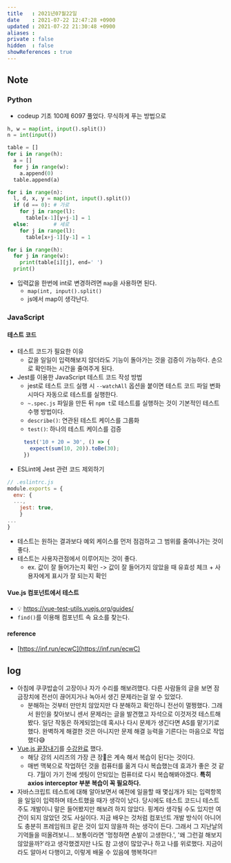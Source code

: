 ```yaml
---
title   : 2021년07월22일 
date    : 2021-07-22 12:47:28 +0900
updated : 2021-07-22 21:30:48 +0900
aliases : 
private : false
hidden  : false
showReferences : true
---
```

## Note

### Python
- codeup 기초 100제 6097 풀었다. 무식하게 푸는 방법으로  
```python
h, w = map(int, input().split())
n = int(input())

table = [] 
for i in range(h):
  a = [] 
  for j in range(w):
    a.append(0)
  table.append(a)

for i in range(n):
  l, d, x, y = map(int, input().split())
  if (d == 0): # 가로 
    for j in range(l):
      table[x-1][y+j-1] = 1
  else:        # 세로 
    for j in range(l):
      table[x+j-1][y-1] = 1

for i in range(h):
  for j in range(w):
    print(table[i][j], end=' ')
  print()
```
- 입력값을 한번에 int로 변경하려면 `map`을 사용하면 된다.  
	- `map(int, input().split()` 
  - js에서 map이 생각난다.  
		
### JavaScript 
#### 테스트 코드  
- 테스트 코드가 필요한 이유  
	- 값을 일일이 입력해보지 않더라도 기능이 돌아가는 것을 검증이 가능하다. 손으로 확인하는 시간을 줄여주게 된다.  
- Jest를 이용한 JavaScript 테스트 코드 작성 방법  
  - jest로 테스트 코드 실행 시 `--watchAll` 옵션을 붙이면 테스트 코드 파일 변화시마다 자동으로 테스트를 실행한다.  
  - `~.spec.js` 파일을 만든 뒤 `npm t`로 테스트를 실행하는 것이 기본적인 테스트 수행 방법이다.  
  - `describe()`: 연관된 테스트 케이스를 그룹화 
  - `test()`: 하나의 테스트 케이스를 검증  
  ```javascript
	test('10 + 20 = 30', () => {
	  expect(sum(10, 20)).toBe(30);
	})
	```
- ESLint에 Jest 관련 코드 제외하기  
```javascript
// .eslintrc.js 
module.exports = {
  env: {
  ...,
	jest: true,
	}
... 
}
```
- 테스트는 원하는 결과보다 예외 케이스를 먼저 점검하고 그 범위를 줄여나가는 것이 좋다.  
- 테스트는 사용자관점에서 이루어지는 것이 좋다.  
	- ex. 값이 잘 들어가는지 확인 -> 값이 잘 들어가지 않았을 때 유효성 체크 + 사용자에게 표시가 잘 되는지 확인  
#### Vue.js 컴포넌트에서 테스트  
- 💡 https://vue-test-utils.vuejs.org/guides/  
- `find()`를 이용해 컴포넌트 속 요소를 찾는다.  

#### reference 
- [https://inf.run/ecwC](https://inf.run/ecwC)  
	

## log  
- 아침에 쿠쿠밥솥이 고장이나 자가 수리를 해보려했다. 다른 사람들의 글을 보면 잠금장치에 전선이 끊어지거나 녹아서 생긴 문제라는걸 알 수 있었다.  
	- 분해하는 것부터 만만치 않았지만 다 분해하고 확인하니 전선이 멀쩡했다. 그래서 원인을 찾아보니 센서 문제라는 글을 발견했고 자석으로 이것저것 테스트해봤다. 일단 작동은 하게되었는데 혹시나 다시 문제가 생긴다면 AS를 맡기기로 했다. 완벽하게 해결한 것은 아니지만 문제 해결 능력을 기른다는 마음으로 작업했다😅 
- [Vue.js 끝장내기](https://inf.run/GTPD)를 [수강완료](https://www.inflearn.com/certificate/1940-324683-4421862) 했다.  
	- 해당 강의 시리즈의 가장 큰 장은 계속 해서 복습이 된다는 것이다.  
  - 매번 맥북으로 작업하던 것을 컴퓨터를 옮겨 다시 복습했는데 효과가 좋은 것 같다. 7월이 가기 전에 셋팅이 안되있는 컴퓨터로 다시 복습해봐야겠다. **특히 axios interceptor 부분 복습이 꼭 필요하다.**  
- 자바스크립트 테스트에 대해 알아보면서 예전에 일을할 때 몇십개가 되는 입력항목을 일일이 입력하며 테스트했을 때가 생각이 났다. 당시에도 테스트 코드니 테스트 주도 개발이니 말은 들어봤지만 해보려 하지 않았다. 핑계라 생각될 수도 있지만 여건이 되지 않았던 것도 사실이다. 지금 배우는 것처럼 컴포넌트 개발 방식이 아니어도 충분히 프레임워크 같은 것이 있지 않을까 하는 생각이 든다. 그래서 그 지난날의 기억들을 떠올려보니... 보통이라면 '멍청하면 손발이 고생한다.', '왜 그런걸 해보지 않았을까?'라고 생각했겠지만 나도 참 고생이 많았구나 하고 나를 위로했다. 지금이라도 알아서 다행이고, 이렇게 배울 수 있음에 행복하다!!  
